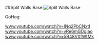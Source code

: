##Split Walls Base
![Split Walls Base](http://www.onehiveclan.com/uploads/2/8/8/6/28864503/2230834_orig.png)

GoHog:

www.youtube.com/watch?v=INq2PbCNxtI  
www.youtube.com/watch?v=vRe6mGDgiao   
www.youtube.com/watch?v=5B48VXfWtMk

